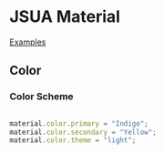 JSUA Material
=================================================

[Examples](https://johnhowes.github.io/jsua-material/)

Color
-------------------------------------------------

### Color Scheme

```js

material.color.primary = "Indigo";
material.color.secondary = "Yellow";
material.color.theme = "light";

```

